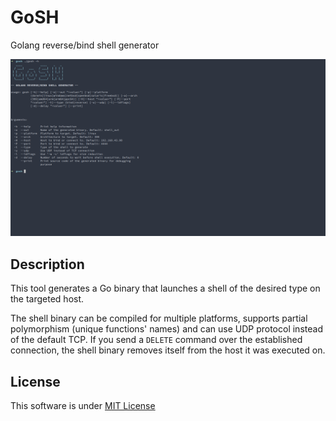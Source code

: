 
# GoSH
Golang reverse/bind shell generator
<p align="center">
<img src="screenshot.png" width="836"/>
</p>

## Description
This tool generates a Go binary that launches a shell of the desired type on the targeted host.

The shell binary can be compiled for multiple platforms, supports partial polymorphism (unique functions' names) and can use UDP protocol instead of the default TCP. If you send a `DELETE` command over the established connection, the shell binary removes itself from the host it was executed on.


  
## License
This software is under [MIT License](https://en.wikipedia.org/wiki/MIT_License)
